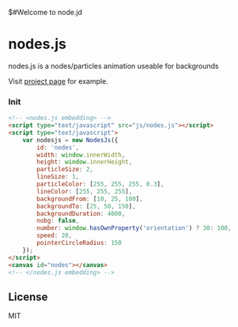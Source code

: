 $#Welcome to node.jd
# nodes.js
nodes.js is a nodes/particles animation useable for backgrounds

Visit [project page](https://oguzhaneroglu.com/projects/nodes.js/) for example.

### Init

```html
<!-- <nodes.js embedding> -->
<script type="text/javascript" src="js/nodes.js"></script>
<script type="text/javascript">
    var nodesjs = new NodesJs({
        id: 'nodes',
        width: window.innerWidth,
        height: window.innerHeight,
        particleSize: 2,
        lineSize: 1,
        particleColor: [255, 255, 255, 0.3],
        lineColor: [255, 255, 255],
        backgroundFrom: [10, 25, 100],
        backgroundTo: [25, 50, 150],
        backgroundDuration: 4000,
        nobg: false,
        number: window.hasOwnProperty('orientation') ? 30: 100,
        speed: 20,
        pointerCircleRadius: 150
    });
</script>
<canvas id="nodes"></canvas>
<!-- </nodes.js embedding> -->
```

## License
MIT
